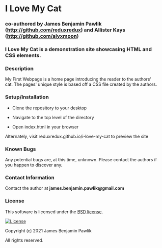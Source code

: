 # I Love My Cat
### co-authored by James Benjamin Pawlik (http://github.com/reduxredux) and Allister Kays (http://github.com/alyxmoon)

### I Love My Cat is a demonstration site showcasing HTML and CSS elements.

### __Description__
My First Webpage is a home page introducing the reader to the authors' cat. The pages' unique style is based off a CSS file created by the authors.

### __Setup/Installation__
* Clone the repository to your desktop
+ Navigate to the top level of the directory
- Open index.html in your browser

Alternately, visit reduxredux.github.io/i-love-my-cat to preview the site

### __Known Bugs__
Any potential bugs are, at this time, unknown. Please contact the authors if you happen to discover any.

### __Contact Information__
Contact the author at __james.benjamin.pawlik@gmail.com__

### __License__
This software is licensed under the [BSD license](src="license.txt).

[![License](https://img.shields.io/badge/License-BSD%202--Clause-orange.svg)](https://opensource.org/licenses/BSD-2-Clause)

Copyright (c) 2021 James Benjamin Pawlik

All rights reserved.


